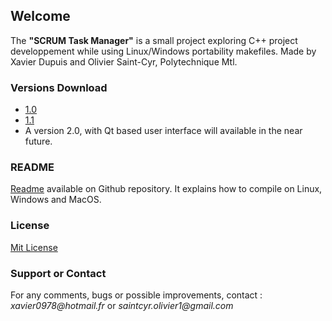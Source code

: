 ## Welcome
The **"SCRUM Task Manager"** is a small project exploring C++ project developpement while using Linux/Windows portability makefiles.
Made by Xavier Dupuis and Olivier Saint-Cyr, Polytechnique Mtl.

### Versions Download
- [1.0](https://github.com/XavierDupuis/SCRUMTaskManager/releases/tag/1.0)
- [1.1](https://github.com/XavierDupuis/SCRUMTaskManager/releases/tag/1.1)
- A version 2.0, with Qt based user interface will available in the near future.

### README
[Readme](https://github.com/XavierDupuis/SCRUMTaskManager/blob/main/README.md) available on Github repository. It explains how to compile on Linux, Windows and MacOS.


### License
[Mit License](https://choosealicense.com/licenses/mit/)

### Support or Contact
For any comments, bugs or possible improvements, contact :
_xavier0978@hotmail.fr_ or
_saintcyr.olivier1@gmail.com_
